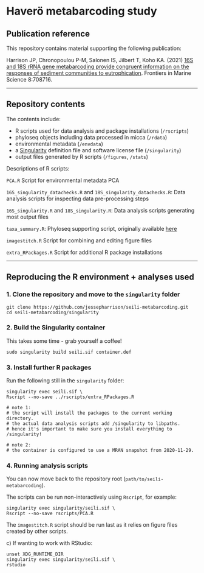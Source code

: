 # Haverö metabarcoding study

## Publication reference

This repository contains material supporting the following publication:

Harrison JP, Chronopoulou P-M, Salonen IS, Jilbert T, Koho KA. (2021) [16S and 18S rRNA gene metabarcoding provide congruent information on the responses of sediment communities to eutrophication](https://www.frontiersin.org/articles/10.3389/fmars.2021.708716/full). Frontiers in Marine Science 8:708716.

---

## Repository contents

The contents include:

- R scripts used for data analysis and package installations (`/rscripts`)
- phyloseq objects including data processed in micca (`/rdata`)
- environmental metadata (`/envdata`)
- a [Singularity](https://sylabs.io/singularity) definition file and software license file (`/singularity`)
- output files generated by R scripts (`/figures`, `/stats`)

Descriptions of R scripts:

`PCA.R`
Script for environmental metadata PCA

`16S_singularity_datachecks.R` and `18S_singularity_datachecks.R`:
Data analysis scripts for inspecting data pre-processing steps

`16S_singularity.R` and `18S_singularity.R`:
Data analysis scripts generating most output files 

`taxa_summary.R`:
Phyloseq supporting script, originally available [here](https://github.com/joey711/phyloseq/issues/818)

`imagestitch.R`
Script for combining and editing figure files

`extra_RPackages.R`
Script for additional R package installations

---

## Reproducing the R environment + analyses used

### 1. Clone the repository and move to the `singularity` folder

```
git clone https://github.com/jessepharrison/seili-metabarcoding.git
cd seili-metabarcoding/singularity
```

### 2. Build the Singularity container

This takes some time - grab yourself a coffee! 

```
sudo singularity build seili.sif container.def
```

### 3. Install further R packages

Run the following still in the `singularity` folder:

```
singularity exec seili.sif \
Rscript --no-save ../rscripts/extra_RPackages.R

# note 1:
# the script will install the packages to the current working directory.
# the actual data analysis scripts add /singularity to libpaths.
# hence it's important to make sure you install everything to /singularity!

# note 2:
# the container is configured to use a MRAN snapshot from 2020-11-29.  
```

### 4. Running analysis scripts

You can now move back to the repository root (`path/to/seili-metabarcoding`).

The scripts can be run non-interactively using `Rscript`, for example:

```
singularity exec singularity/seili.sif \
Rscript --no-save rscripts/PCA.R
```

The `imagestitch.R` script should be run last as it relies on figure
files created by other scripts.

c) If wanting to work with RStudio:

```
unset XDG_RUNTIME_DIR
singularity exec singularity/seili.sif \
rstudio
```
